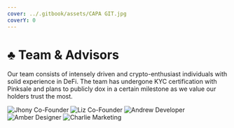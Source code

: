 ```yaml
---
cover: ../.gitbook/assets/CAPA GIT.jpg
coverY: 0
---
```


# ♣ Team & Advisors

Our team consists of intensely driven and crypto-enthusiast individuals with solid experience in DeFi. The team has undergone KYC certification with Pinksale and plans to publicly dox in a certain milestone as we value our holders trust the most.

![Jhony
Co-Founder](../.gitbook/assets/photo\_2022-05-27\_18-29-41-removebg-preview.png) ![Liz
Co-Founder](../.gitbook/assets/photo\_2022-05-27\_18-29-42\_\_3\_-removebg-preview.png) ![Andrew
Developer](../.gitbook/assets/photo\_2022-05-27\_18-29-43-removebg-preview.png) ![Amber
Designer](../.gitbook/assets/photo\_2022-05-27\_18-29-42\_\_2\_-removebg-preview.png) ![Charlie
Marketing](../.gitbook/assets/photo\_2022-05-27\_18-29-42-removebg-preview.png)
